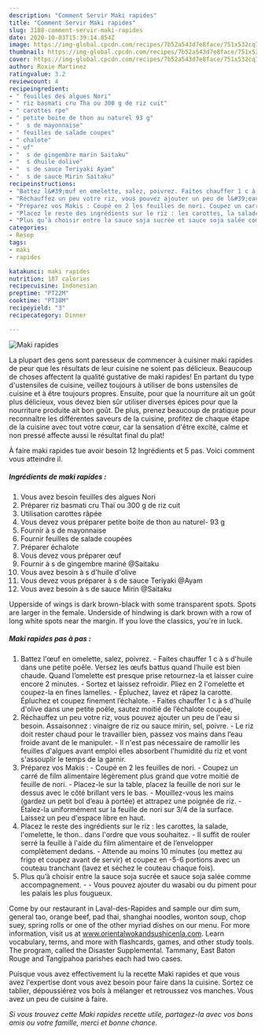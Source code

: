```yaml
---
description: "Comment Servir Maki rapides"
title: "Comment Servir Maki rapides"
slug: 3188-comment-servir-maki-rapides
date: 2020-10-03T15:39:14.854Z
image: https://img-global.cpcdn.com/recipes/7b52a543d7e8face/751x532cq70/maki-rapides-photo-principale-de-la-recette.jpg
thumbnail: https://img-global.cpcdn.com/recipes/7b52a543d7e8face/751x532cq70/maki-rapides-photo-principale-de-la-recette.jpg
cover: https://img-global.cpcdn.com/recipes/7b52a543d7e8face/751x532cq70/maki-rapides-photo-principale-de-la-recette.jpg
author: Roxie Martinez
ratingvalue: 3.2
reviewcount: 4
recipeingredient:
- " feuilles des algues Nori"
- " riz basmati cru Tha ou 300 g de riz cuit"
- " carottes rpe"
- " petite boite de thon au naturel 93 g"
- "  s de mayonnaise"
- " feuilles de salade coupes"
- " chalote"
- " uf"
- "  s de gingembre marin Saitaku"
- "  s dhuile dolive"
- "  s de sauce Teriyaki Ayam"
- "  s de sauce Mirin Saitaku"
recipeinstructions:
- "Battez l&#39;œuf en omelette, salez, poivrez. Faites chauffer 1 c à s d&#39;huile dans une petite poêle. Versez les œufs battus quand l’huile est bien chaude. Quand l’omelette est presque prise retournez-la et laisser cuire encore 2 minutes. Sortez et laissez refroidir. Pliez en 2 l&#39;omelette et coupez-la en fines lamelles.  Épluchez, lavez et râpez la carotte. Épluchez et coupez finement l’échalote. Faites chauffer 1 c à s d&#39;huile d&#39;olive dans une petite poêle, sautez moitié de l’échalote coupée,"
- "Réchauffez un peu votre riz, vous pouvez ajouter un peu de l&#39;eau si besoin. Assaisonnez : vinaigre de riz ou sauce mirin, sel, poivre. Le riz doit rester chaud pour le travailler bien, passez vos mains dans l’eau froide avant de le manipuler. Il n&#39;est pas nécessaire de ramollir les feuilles d&#39;algues avant emploi elles absorbent l&#39;humidité du riz et vont s&#39;assouplir le temps de la garnir."
- "Préparez vos Makis : Coupé en 2 les feuilles de nori. Coupez un carré de film alimentaire légèrement plus grand que votre moitié de feuille de nori. Placez-le sur la table, placez la feuille de nori sur le dessus avec le côté brillant vers le bas. Mouillez-vous les mains (gardez un petit bol d’eau à portée) et attrapez une poignée de riz. Étalez-la uniformément sur la feuille de nori sur 3/4 de la surface. Laissez un peu d&#39;espace libre en haut."
- "Placez le reste des ingrédients sur le riz : les carottes, la salade, l&#39;omelette, le thon.. dans l&#39;ordre que vous souhaitez. Il suffit de rouler serré la feuille à l&#39;aide du film alimentaire et de l’envelopper complètement dedans. Attende au moins 10 minutes (ou mettez au frigo et coupez avant de servir) et coupez en -5-6 portions avec un couteau tranchant (lavez et séchez le couteau chaque fois)."
- "Plus qu’à choisir entre la sauce soja sucrée et sauce soja salée comme accompagnement.  Vous pouvez ajouter du wasabi ou du piment pour les palais les plus fougueux."
categories:
- Resep
tags:
- maki
- rapides

katakunci: maki rapides 
nutrition: 187 calories
recipecuisine: Indonesian
preptime: "PT22M"
cooktime: "PT38M"
recipeyield: "3"
recipecategory: Dinner

---
```



![Maki rapides](https://img-global.cpcdn.com/recipes/7b52a543d7e8face/751x532cq70/maki-rapides-photo-principale-de-la-recette.jpg)

La plupart des gens sont paresseux de commencer à cuisiner maki rapides de peur que les résultats de leur cuisine ne soient pas délicieux. Beaucoup de choses affectent la qualité gustative de maki rapides! En partant du type d'ustensiles de cuisine, veillez toujours à utiliser de bons ustensiles de cuisine et à être toujours propres. Ensuite, pour que la nourriture ait un goût plus délicieux, vous devez bien sûr utiliser diverses épices pour que la nourriture produite ait bon goût. De plus, prenez beaucoup de pratique pour reconnaître les différentes saveurs de la cuisine, profitez de chaque étape de la cuisine avec tout votre cœur, car la sensation d'être excité, calme et non pressé affecte aussi le résultat final du plat!

<!--inarticleads1-->

À faire maki rapides tue avoir besoin 12 Ingrédients et 5 pas. Voici comment vous atteindre il.

##### Ingrédients de maki rapides :

1. Vous avez besoin  feuilles des algues Nori
1. Préparer  riz basmati cru Thaï ou 300 g de riz cuit
1. Utilisation  carottes râpée
1. Vous devez vous préparer  petite boite de thon au naturel- 93 g
1. Fournir  à s de mayonnaise
1. Fournir  feuilles de salade coupées
1. Préparer  échalote
1. Vous devez vous préparer  œuf
1. Fournir  à s de gingembre mariné @Saitaku
1. Vous avez besoin  à s d&#39;huile d&#39;olive
1. Vous devez vous préparer  à s de sauce Teriyaki @Ayam
1. Vous avez besoin  à s de sauce Mirin @Saitaku


Upperside of wings is dark brown-black with some transparent spots. Spots are larger in the female. Underside of hindwing is dark brown with a row of long white spots near the margin. If you love the classics, you&#39;re in luck. 

<!--inarticleads2-->

##### Maki rapides pas à pas :

1. Battez l&#39;œuf en omelette, salez, poivrez. - Faites chauffer 1 c à s d&#39;huile dans une petite poêle. Versez les œufs battus quand l’huile est bien chaude. Quand l’omelette est presque prise retournez-la et laisser cuire encore 2 minutes. - Sortez et laissez refroidir. Pliez en 2 l&#39;omelette et coupez-la en fines lamelles.  - Épluchez, lavez et râpez la carotte. Épluchez et coupez finement l’échalote. - Faites chauffer 1 c à s d&#39;huile d&#39;olive dans une petite poêle, sautez moitié de l’échalote coupée,
1. Réchauffez un peu votre riz, vous pouvez ajouter un peu de l&#39;eau si besoin. Assaisonnez : vinaigre de riz ou sauce mirin, sel, poivre. - Le riz doit rester chaud pour le travailler bien, passez vos mains dans l’eau froide avant de le manipuler. - Il n&#39;est pas nécessaire de ramollir les feuilles d&#39;algues avant emploi elles absorbent l&#39;humidité du riz et vont s&#39;assouplir le temps de la garnir.
1. Préparez vos Makis : - Coupé en 2 les feuilles de nori. - Coupez un carré de film alimentaire légèrement plus grand que votre moitié de feuille de nori. - Placez-le sur la table, placez la feuille de nori sur le dessus avec le côté brillant vers le bas. - Mouillez-vous les mains (gardez un petit bol d’eau à portée) et attrapez une poignée de riz. - Étalez-la uniformément sur la feuille de nori sur 3/4 de la surface. Laissez un peu d&#39;espace libre en haut.
1. Placez le reste des ingrédients sur le riz : les carottes, la salade, l&#39;omelette, le thon.. dans l&#39;ordre que vous souhaitez. - Il suffit de rouler serré la feuille à l&#39;aide du film alimentaire et de l’envelopper complètement dedans. - Attende au moins 10 minutes (ou mettez au frigo et coupez avant de servir) et coupez en -5-6 portions avec un couteau tranchant (lavez et séchez le couteau chaque fois).
1. Plus qu’à choisir entre la sauce soja sucrée et sauce soja salée comme accompagnement. -  - Vous pouvez ajouter du wasabi ou du piment pour les palais les plus fougueux.


Come by our restaurant in Laval-des-Rapides and sample our dim sum, general tao, orange beef, pad thai, shanghai noodles, wonton soup, chop suey, spring rolls or one of the other myriad dishes on our menu. For more information, visit us at www.orientalwokandsushicenla.com. Learn vocabulary, terms, and more with flashcards, games, and other study tools. The program, called the Disaster Supplemental. Tammany, East Baton Rouge and Tangipahoa parishes each had two cases. 

<!--inarticleads1-->

<p>
Puisque vous avez effectivement lu la recette Maki rapides et que vous avez l'expertise dont vous avez besoin pour faire dans la cuisine. Sortez ce tablier, dépoussiérez vos bols à mélanger et retroussez vos manches. Vous avez un peu de cuisine à faire.
</p>

<p>
<i>Si vous trouvez cette Maki rapides recette utile, partagez-la avec vos bons amis ou votre famille, merci et bonne chance.</i>
</p>

